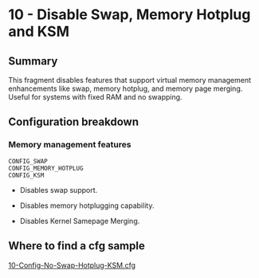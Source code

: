 # 10 - Disable Swap, Memory Hotplug and KSM

## Summary

This fragment disables features that support virtual memory management enhancements like swap, memory hotplug, and memory page merging. Useful for systems with fixed RAM and no swapping.

## Configuration breakdown

### Memory management features

```none
CONFIG_SWAP
CONFIG_MEMORY_HOTPLUG
CONFIG_KSM
```

* Disables swap support.

* Disables memory hotplugging capability.

* Disables Kernel Samepage Merging.

## Where to find a cfg sample

[10-Config-No-Swap-Hotplug-KSM.cfg](../../beagle-board/6.6.32/packaging/10-Config-No-Swap-Hotplug-KSM.cfg)
